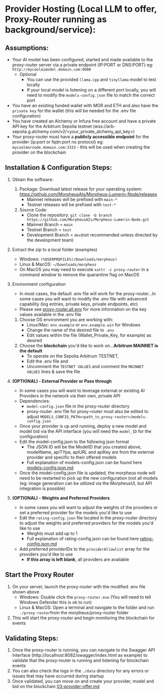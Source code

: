 
# Provider Hosting (Local LLM to offer, Proxy-Router running as background/service): 

## Assumptions: 
* Your AI model has been configured, started and made available to the proxy-router server via a private endpoint (IP:PORT or DNS:PORT) eg: `http://mycoolaimodel.domain.com:8080`
    * Optional
        * You can use the provided `llama.cpp` and `tinyllama` model to test locally
        * If your local model is listening on a different port locally, you will need to modify the `models-config.json` file to match the correct port
* You have an existing funded wallet with MOR and ETH and also have the `private key` for the wallet (this will be needed for the .env file configuration)
* You have created an Alchemy or Infura free account and have a private API key for the Arbitrum Sepolia testnet (wss://arb-sepolia.g.alchemy.com/v2/<your_private_alchemy_api_key>)
* Your proxy-router must have a **publicly accessible endpoint** for the provider (ip:port or fqdn:port no protocol) eg: `mycoolmornode.domain.com:3333` - this will be used when creating the provider on the blockchain

## Installation & Configuration Steps:
1. Obtain the software: 
    1. Package: Download latest release for your operating system: https://github.com/MorpheusAIs/Morpheus-Lumerin-Node/releases
        * Mainnet releases will be prefixed with `main-*`
        * Testnet releases will be prefixed with `test-*` 
    2. Source Code: 
        * Clone the repository: `git clone -b branch https://github.com/MorpheusAIs/Morpheus-Lumerin-Node.git` 
        * Mainnet Branch = `main` 
        * Testnet Branch = `test`
        * Development Branch = `dev`(not recommended unless directed by the development team)

1. Extract the zip to a local folder (examples)
    * Windows: `(%USERPROFILE%)/Downloads/morpheus)` 
    * Linux & MacOS: `~/Downloads/morpheus`
    * On MacOS you may need to execute `xattr -c proxy-router` in a command window to remove the quarantine flag on MacOS

1. Environment configuration 
    * In most cases, the default .env file will work for the proxy-router...In some cases you will want to modify the .env file with advanced capability (log entries, private keys, private endpoints, etc)
    * Please see [proxy-router.all.env](proxy-router.all.env) for more information on the key values available in the .env file
    1. Choose OS environment you are working with: 
        * Linux/Mac: `env.example`  or `env.example.win` for Windows
        * Change the name of the desired file to `.env` 
        * Edit values within the file (Wallet_Private_Key, for example) as desired
    2. Choose the **blockchain** you'd like to work on...**Arbitrum MAINNET is the default** 
        * To operate on the Sepolia Arbitrum TESTNET,  
        * Edit the .env file and 
        * Uncomment the `TESTNET VALUES` and comment the `MAINNET VALUES` lines & save the file

1. **(OPTIONAL) - External Provider or Pass through** 
    * In some cases you will want to leverage external or existing AI Providers in the network via their own, private API
    * Dependencies: 
        * `model-config.json` file in the proxy-router directory
        * proxy-router .env file for proxy-router must also be edited to adjust `MODELS_CONFIG_PATH=<path_to_proxy-router>/models-config.json`
    * Once your provider is up and running, deploy a new model and model bid via the API interface (you will need the `model_ID` for the configuration)
    * Edit the model-config.json to the following json format
        * The JSON ID will be the ModelID that you created above, modelName, apiTYpe, apiURL and apiKey are from the external provider and specific to their offered models 
        * Full explanation of models-config.json can be found here [models-config.json.md](models-config.json.md)
    * Once the model-config.json file is updated, the morpheus node will need to be restarted to pick up the new configuration (not all models (eg: image generation can be utilized via the MorpheusUI, but API integration is possible)

1. **(OPTIONAL) - Weights and Preferred Providers**
    * In some cases you will want to adjust the weights of the providers or set a preferred provider for the models you'd like to use 
    * Edit the `rating-config.json` file located in the proxy-router directory to adjust the weights and preferred providers for the models you'd like to use
        * Weights must add up to 1 
        * Full explanation of rating-config.json can be found here [rating-config.json.md](rating-config.json.md)
    * Add preferred providerIDs to the `providerAllowlist` array for the providers you'd like to use
        * **If this array is left blank**, all providers are available

## Start the Proxy Router 
1. On your server, launch the proxy-router with the modified .env file shown above
    * Windows: Double click the `proxy-router.exe` (You will need to tell Windows Defender this is ok to run)  
    * Linux & MacOS: Open a terminal and navigate to the folder and run `./proxy-router`from the morpheus/proxy-router folder
1.  This will start the proxy-router and begin monitoring the blockchain for events
    
## Validating Steps:
1. Once the proxy-router is running, you can navigate to the Swagger API Interface (http://localhost:8082/swagger/index.html as example) to validate that the proxy-router is running and listening for blockchain events
1. You can also check the logs in the `./data` directory for any errors or issues that may have occurred during startup
1. Once validated, you can move on and create your provider, model and bid on the blockchain [03-provider-offer.md](03-provider-offer.md)

